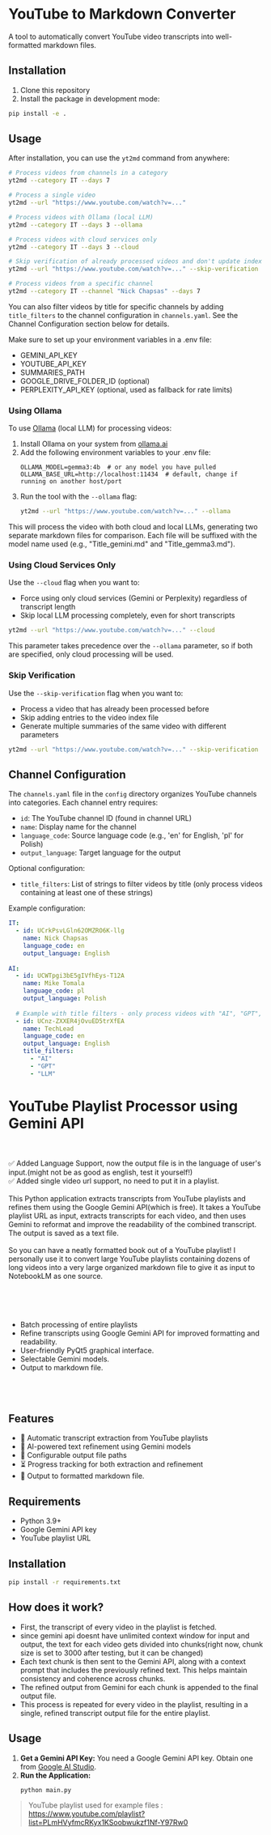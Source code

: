 # YouTube to Markdown Converter

A tool to automatically convert YouTube video transcripts into well-formatted markdown files.

## Installation

1. Clone this repository
2. Install the package in development mode:
```bash
pip install -e .
```

## Usage

After installation, you can use the `yt2md` command from anywhere:

```bash
# Process videos from channels in a category
yt2md --category IT --days 7

# Process a single video
yt2md --url "https://www.youtube.com/watch?v=..."

# Process videos with Ollama (local LLM)
yt2md --category IT --days 3 --ollama

# Process videos with cloud services only
yt2md --category IT --days 3 --cloud

# Skip verification of already processed videos and don't update index
yt2md --url "https://www.youtube.com/watch?v=..." --skip-verification

# Process videos from a specific channel
yt2md --category IT --channel "Nick Chapsas" --days 7
```

You can also filter videos by title for specific channels by adding `title_filters` to the channel configuration in `channels.yaml`. See the Channel Configuration section below for details.

Make sure to set up your environment variables in a .env file:
- GEMINI_API_KEY
- YOUTUBE_API_KEY
- SUMMARIES_PATH
- GOOGLE_DRIVE_FOLDER_ID (optional)
- PERPLEXITY_API_KEY (optional, used as fallback for rate limits)

### Using Ollama

To use [Ollama](https://ollama.ai/) (local LLM) for processing videos:

1. Install Ollama on your system from [ollama.ai](https://ollama.ai/)
2. Add the following environment variables to your .env file:
   ```
   OLLAMA_MODEL=gemma3:4b  # or any model you have pulled
   OLLAMA_BASE_URL=http://localhost:11434  # default, change if running on another host/port
   ```
3. Run the tool with the `--ollama` flag:
   ```bash
   yt2md --url "https://www.youtube.com/watch?v=..." --ollama
   ```

This will process the video with both cloud and local LLMs, generating two separate markdown files for comparison. Each file will be suffixed with the model name used (e.g., "Title_gemini.md" and "Title_gemma3.md").

### Using Cloud Services Only

Use the `--cloud` flag when you want to:
- Force using only cloud services (Gemini or Perplexity) regardless of transcript length
- Skip local LLM processing completely, even for short transcripts

```bash
yt2md --url "https://www.youtube.com/watch?v=..." --cloud
```

This parameter takes precedence over the `--ollama` parameter, so if both are specified, only cloud processing will be used.

### Skip Verification

Use the `--skip-verification` flag when you want to:
- Process a video that has already been processed before
- Skip adding entries to the video index file
- Generate multiple summaries of the same video with different parameters

```bash
yt2md --url "https://www.youtube.com/watch?v=..." --skip-verification
```

## Channel Configuration

The `channels.yaml` file in the `config` directory organizes YouTube channels into categories. Each channel entry requires:
- `id`: The YouTube channel ID (found in channel URL)
- `name`: Display name for the channel
- `language_code`: Source language code (e.g., 'en' for English, 'pl' for Polish)
- `output_language`: Target language for the output

Optional configuration:
- `title_filters`: List of strings to filter videos by title (only process videos containing at least one of these strings)

Example configuration:
```yaml
IT:
  - id: UCrkPsvLGln62OMZRO6K-llg
    name: Nick Chapsas
    language_code: en
    output_language: English
    
AI:
  - id: UCWTpgi3bE5gIVfhEys-T12A
    name: Mike Tomala
    language_code: pl
    output_language: Polish
    
  # Example with title filters - only process videos with "AI", "GPT", or "LLM" in title
  - id: UCnz-ZXXER4jOvuED5trXfEA
    name: TechLead
    language_code: en
    output_language: English
    title_filters:
      - "AI"
      - "GPT"
      - "LLM"
```

# YouTube Playlist Processor using Gemini API
<br>
<br>
✅ Added Language Support, now the output file is in the language of user's input.(might not be as good as english, test it yourself!)<br>
✅ Added single video url support, no need to put it in a playlist.

<br>
<br>
This Python application extracts transcripts from YouTube playlists and refines them using the Google Gemini API(which is free). It takes a YouTube playlist URL as input, extracts transcripts for each video, and then uses Gemini to reformat and improve the readability of the combined transcript. The output is saved as a text file.
<br><br>
So you can have a neatly formatted book out of a YouTube playlist!
I personally use it to convert large YouTube playlists containing dozens of long videos into a very large organized markdown file to give it as input to NotebookLM as one source.<br><br>

<br><br>

*   Batch processing of entire playlists
*   Refine transcripts using Google Gemini API for improved formatting and readability.
*   User-friendly PyQt5 graphical interface.
*   Selectable Gemini models.
*   Output to markdown file.
<br><br><br><br>

## Features
- 🎥 Automatic transcript extraction from YouTube playlists
- 🧠 AI-powered text refinement using Gemini models
- 📁 Configurable output file paths
- ⏳ Progress tracking for both extraction and refinement
- 📄 Output to formatted markdown file.

## Requirements
- Python 3.9+
- Google Gemini API key
- YouTube playlist URL

## Installation
```bash
pip install -r requirements.txt
```
## How does it work?
* First, the transcript of every video in the playlist is fetched.
* since gemini api doesnt have unlimited context window for input and output, the text for each video gets divided into chunks(right now, chunk size is set to 3000 after testing, but it can be changed)
* Each text chunk is then sent to the Gemini API, along with a context prompt that includes the previously refined text. This helps maintain consistency and coherence across chunks.
* The refined output from Gemini for each chunk is appended to the final output file.
* This process is repeated for every video in the playlist, resulting in a single, refined transcript output file for the entire playlist.
    
## Usage

1.  **Get a Gemini API Key:** You need a Google Gemini API key. Obtain one from [Google AI Studio](https://ai.google.dev/gemini-api/docs/api-key).
2.  **Run the Application:**
    ```bash
    python main.py
    ```


> YouTube playlist used for example files : https://www.youtube.com/playlist?list=PLmHVyfmcRKyx1KSoobwukzf1Nf-Y97Rw0
